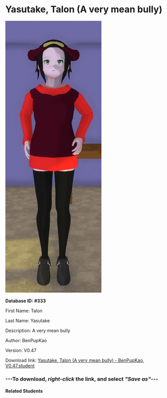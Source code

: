 # Yasutake, Talon (A very mean bully)

<img src="Files/Yasutake, Talon (A very mean bully).png" title="Yasutake, Talon (A very mean bully) - BenPupKao, V0.47">

**Database ID: #333**

First Name: Talon

Last Name: Yasutake

Description: A very mean bully

Author: BenPupKao

Version: V0.47

Download link: <a href="https://raw.githubusercontent.com/Arbiter1223/Daigaku-Gurashi-Custom-Students/master/Students/Files/Yasutake%2C%20Talon%20(A%20very%20mean%20bully)%20-%20BenPupKao%2C%20V0.47.student">Yasutake, Talon (A very mean bully) - BenPupKao, V0.47.student</a>

### ---**To download, _right-click_ the link, and select _"Save as"_**---

#### Related Students

